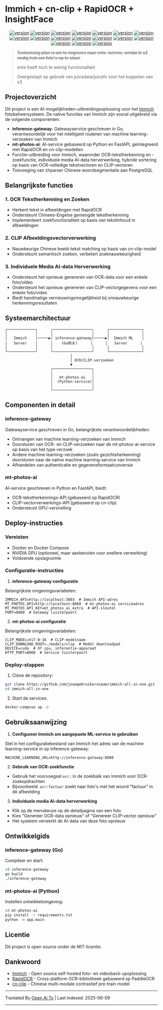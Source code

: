 # Immich + cn-clip + RapidOCR + InsightFace

<div style="text-align: center"><p><a href="https://openaitx.github.io/view.html?user=eric-gitta-moore&project=immich-all-in-one&lang=en"><img src="https://img.shields.io/badge/EN-white" alt="version"></a> <a href="https://openaitx.github.io/view.html?user=eric-gitta-moore&project=immich-all-in-one&lang=zh-CN"><img src="https://img.shields.io/badge/简中-white" alt="version"></a> <a href="https://openaitx.github.io/view.html?user=eric-gitta-moore&project=immich-all-in-one&lang=zh-TW"><img src="https://img.shields.io/badge/繁中-white" alt="version"></a> <a href="https://openaitx.github.io/view.html?user=eric-gitta-moore&project=immich-all-in-one&lang=ja"><img src="https://img.shields.io/badge/日本語-white" alt="version"></a> <a href="https://openaitx.github.io/view.html?user=eric-gitta-moore&project=immich-all-in-one&lang=ko"><img src="https://img.shields.io/badge/한국어-white" alt="version"></a> <a href="https://openaitx.github.io/view.html?user=eric-gitta-moore&project=immich-all-in-one&lang=th"><img src="https://img.shields.io/badge/ไทย-white" alt="version"></a> <a href="https://openaitx.github.io/view.html?user=eric-gitta-moore&project=immich-all-in-one&lang=fr"><img src="https://img.shields.io/badge/Français-white" alt="version"></a> <a href="https://openaitx.github.io/view.html?user=eric-gitta-moore&project=immich-all-in-one&lang=de"><img src="https://img.shields.io/badge/Deutsch-white" alt="version"></a> <a href="https://openaitx.github.io/view.html?user=eric-gitta-moore&project=immich-all-in-one&lang=es"><img src="https://img.shields.io/badge/Español-white" alt="version"></a> <a href="https://openaitx.github.io/view.html?user=eric-gitta-moore&project=immich-all-in-one&lang=it"><img src="https://img.shields.io/badge/Italiano-white" alt="version"></a> <a href="https://openaitx.github.io/view.html?user=eric-gitta-moore&project=immich-all-in-one&lang=ru"><img src="https://img.shields.io/badge/Русский-white" alt="version"></a> <a href="https://openaitx.github.io/view.html?user=eric-gitta-moore&project=immich-all-in-one&lang=pt"><img src="https://img.shields.io/badge/Português-white" alt="version"></a> <a href="https://openaitx.github.io/view.html?user=eric-gitta-moore&project=immich-all-in-one&lang=nl"><img src="https://img.shields.io/badge/Nederlands-white" alt="version"></a> <a href="https://openaitx.github.io/view.html?user=eric-gitta-moore&project=immich-all-in-one&lang=pl"><img src="https://img.shields.io/badge/Polski-white" alt="version"></a> <a href="https://openaitx.github.io/view.html?user=eric-gitta-moore&project=immich-all-in-one&lang=ar"><img src="https://img.shields.io/badge/العربية-white" alt="version"></a> <a href="https://openaitx.github.io/view.html?user=eric-gitta-moore&project=immich-all-in-one&lang=tr"><img src="https://img.shields.io/badge/Türkçe-white" alt="version"></a> <a href="https://openaitx.github.io/view.html?user=eric-gitta-moore&project=immich-all-in-one&lang=vi"><img src="https://img.shields.io/badge/Tiếng Việt-white" alt="version"></a> </p></div>

> ~~Toekomstig plan is om te migreren naar ente-io/ente, omdat ik s3 nodig heb om foto's op te slaan~~
> 
> ente heeft toch te weinig functionaliteit
> 
> Overgestapt op gebruik van juicedata/juicefs voor het koppelen van s3

## Projectoverzicht

Dit project is een AI-mogelijkheden-uitbreidingsoplossing voor het [Immich](https://github.com/immich-app/immich) fotobeheersysteem. De native functies van Immich zijn vooral uitgebreid via de volgende componenten:

- **inference-gateway**: Gatewayservice geschreven in Go, verantwoordelijk voor het intelligent routeren van machine learning-verzoeken van Immich
- **mt-photos-ai**: AI-service gebaseerd op Python en FastAPI, geïntegreerd met RapidOCR en cn-clip-modellen
- Functie-uitbreiding voor Immich, waaronder OCR-tekstherkenning en -zoekfunctie, individuele media AI-data herverwerking, hybride sortering op basis van OCR-volledige tekstvectoren en CLIP-vectoren
- Toevoeging van zhparser Chinese woordsegmentatie aan PostgreSQL

## Belangrijkste functies

### 1. OCR Tekstherkenning en Zoeken

- Herkent tekst in afbeeldingen met RapidOCR
- Ondersteunt Chinees-Engelse gemengde tekstherkenning
- Implementeert zoekfunctionaliteit op basis van tekstinhoud in afbeeldingen

### 2. CLIP Afbeeldingsvectorverwerking

- Nauwkeurige Chinese beeld-tekst matching op basis van cn-clip-model
- Ondersteunt semantisch zoeken, verbetert zoeknauwkeurigheid

### 3. Individuele Media AI-data Herverwerking

- Ondersteunt het opnieuw genereren van OCR-data voor een enkele foto/video
- Ondersteunt het opnieuw genereren van CLIP-vectorgegevens voor een enkele foto/video
- Biedt handmatige vernieuwingsmogelijkheid bij onnauwkeurige herkenningsresultaten

## Systeemarchitectuur

```
┌─────────────┐      ┌──────────────────┐      ┌───────────────┐
│             │      │                  │      │               │
│   Immich    │─────▶│ inference-gateway│─────▶│  Immich ML    │
│   Server    │      │    (Go网关)      │      │   Server      │
│             │      │                  │      │               │
└─────────────┘      └──────────────────┘      └───────────────┘
                              │
                              │ OCR/CLIP-verzoeken
                              ▼
                     ┌──────────────────┐
                     │                  │
                     │   mt-photos-ai   │
                     │  (Python-service)│
                     │                  │
                     └──────────────────┘
```

## Componenten in detail

### inference-gateway

Gatewayservice geschreven in Go, belangrijkste verantwoordelijkheden:
- Ontvangen van machine learning-verzoeken van Immich
- Doorsturen van OCR- en CLIP-verzoeken naar de mt-photos-ai-service op basis van het type verzoek
- Andere machine learning-verzoeken (zoals gezichtsherkenning) doorsturen naar de native machine learning-service van Immich
- Afhandelen van authenticatie en gegevensformaatconversie

### mt-photos-ai

AI-service geschreven in Python en FastAPI, biedt:
- OCR-tekstherkennings-API (gebaseerd op RapidOCR)
- CLIP-vectorverwerkings-API (gebaseerd op cn-clip)
- Ondersteunt GPU-versnelling

## Deploy-instructies

### Vereisten

- Docker en Docker Compose
- NVIDIA GPU (optioneel, maar aanbevolen voor snellere verwerking)
- Voldoende opslagruimte

### Configuratie-instructies

1. **inference-gateway configuratie**

Belangrijkste omgevingsvariabelen:
```
IMMICH_API=http://localhost:3003  # Immich API-adres
MT_PHOTOS_API=http://localhost:8060  # mt-photos-ai serviceadres
MT_PHOTOS_API_KEY=mt_photos_ai_extra  # API-sleutel
PORT=8080  # Gateway luisterpoort
```

2. **mt-photos-ai configuratie**

Belangrijkste omgevingsvariabelen:
```
CLIP_MODEL=ViT-B-16  # CLIP-modelnaam
CLIP_DOWNLOAD_ROOT=./models/clip  # Model downloadpad
DEVICE=cuda  # Of cpu, inferentie-apparaat
HTTP_PORT=8060  # Service luisterpoort
```

### Deploy-stappen

1. Clone de repository:
```bash
git clone https://github.com/jouwgebruikersnaam/immich-all-in-one.git
cd immich-all-in-one
```

2. Start de services:
```bash
docker-compose up -d
```

## Gebruiksaanwijzing

1. **Configureer Immich om aangepaste ML-service te gebruiken**

Stel in het configuratiebestand van Immich het adres van de machine learning-service in op inference-gateway:
```
MACHINE_LEARNING_URL=http://inference-gateway:8080
```

2. **Gebruik van OCR-zoekfunctie**

- Gebruik het voorvoegsel `ocr:` in de zoekbalk van Immich voor OCR-zoekopdrachten
- Bijvoorbeeld: `ocr:factuur` zoekt naar foto's met het woord "factuur" in de afbeelding

3. **Individuele media AI-data herverwerking**

- Klik op de menukeuze op de detailpagina van een foto
- Kies "Genereer OCR-data opnieuw" of "Genereer CLIP-vector opnieuw"
- Het systeem verwerkt de AI-data van deze foto opnieuw

## Ontwikkelgids

### inference-gateway (Go)

Compileer en start:
```bash
cd inference-gateway
go build
./inference-gateway
```

### mt-photos-ai (Python)

Instellen ontwikkelomgeving:
```bash
cd mt-photos-ai
pip install -r requirements.txt
python -m app.main
```

## Licentie

Dit project is open source onder de MIT-licentie.

## Dankwoord

- [Immich](https://github.com/immich-app/immich) - Open source self-hosted foto- en videoback-upoplossing
- [RapidOCR](https://github.com/RapidAI/RapidOCR) - Cross-platform OCR-bibliotheek gebaseerd op PaddleOCR
- [cn-clip](https://github.com/OFA-Sys/Chinese-CLIP) - Chinese multi-modale contrastief pre-train model

---

Tranlated By [Open Ai Tx](https://github.com/OpenAiTx/OpenAiTx) | Last indexed: 2025-06-09

---